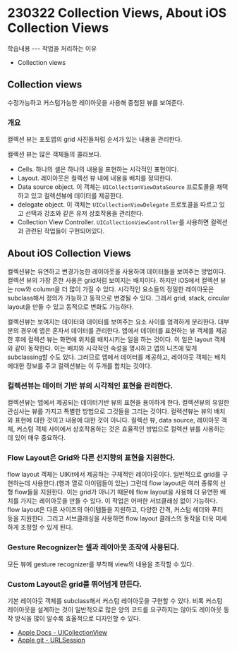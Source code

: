 230322 Collection Views, About iOS Collection Views
===
학습내용
--- 작업을 처리하는 이유
- Collection views


## Collection views
수정가능하고 커스텀가능한 레이아웃을 사용해 중첩된 뷰를 보여준다.

### 개요
컬렉션 뷰는 포토앱의 grid 사진들처럼 순서가 있는 내용을 관리한다.

컬렉션 뷰는 많은 객체들의 콜라보다.
- Cells. 하나의 셀은 하나의 내용을 표현하는 시각적인 표현이다.
- Layout. 레이아웃은 컬렉션 뷰 내에 내용을 배치를 정의한다.
- Data source object. 이 객체는 `UICollectionViewDataSource` 프로토콜을 채택하고 있고 컬렉션뷰에 데이터를 제공한다.
- delegate object. 이 객체는 `UICollectionViewDelegate` 프로토콜을 따르고 있고 선택과 강조와 같은 유저 상호작용을 관리한다.
- Collection View Controller. `UICollectionViewController`를 사용하면 컬렉션과 관련된 작업들이 구현되어있다.

## About iOS Collection Views

컬렉션뷰는 유연하고 변경가능한 레이아웃을 사용하여 데이터들을 보여주는 방법이다. 컬렉션 뷰의 가장 흔한 사용은 grid처럼 보여지는 배치이다. 하지만 iOS에서 컬렉션 뷰는 row와 column을 더 많이 가질 수 있다. 시각적인 요소들의 정밀한 레이아웃은 subclass해서 정의가 가능하고 동적으로 변경될 수 있다. 그래서 grid, stack, circular layout을 만들 수 있고 동적으로 변화도 가능하다.

컬렉션뷰는 보여지는 데이터와 데이터를 보여주는 요소 사이를 엄격하게 분리한다. 대부분의 경우에 앱은 혼자서 데이터를 관리한다. 앱에서 데이터를 표현하는 뷰 객체를 제공한 후에 컬렉션 뷰는 화면에 위치를 배치시키는 일을 하는 것이다. 이 일은 layout 객체와 같이 동작한다. 이는 배치와 시각적인 속성을 명시하고 앱의 니즈에 맞게 subclassing할 수도 있다. 그러므로 앱에서 데이터를 제공하고, 레이아웃 객체는 배치에대한 정보를 주고 컬렉션뷰는 이 두개를 합치는 것이다.

### 컬렉션뷰는 데이터 기반 뷰의 시각적인 표현을 관리한다.
컬렉션뷰는 앱에서 제공되는 데이터기반 뷰의 표현을 용이하게 한다. 컬렉션뷰의 유일한 관심사는 뷰를 가지고 특별한 방법으로 그것들을 그리는 것이다. 컬렉션뷰는 뷰의 배치와 표현에 대한 것이고 내용에 대한 것이 아니다. 컬렉션 뷰, data source, 레이아웃 객체, 커스텀 객체 사이에서 상호작용하는 것은 효율적인 방법으로 컬렉션 뷰를 사용하는데 있어 매우 중요하다.

### Flow Layout은 Grid와 다른 선지향의 표현을 지원한다.
flow layout 객체는 UIKit에서 제공하는 구체적인 레이아웃이다. 일반적으로 grid를 구현하는데 사용한다.(행과 열로 아이템들이 있는) 그런데 flow layout은 여러 종류의 선형 flow들을 지원한다. 이는 grid가 아니기 때문에 flow layout을 사용해 더 유연한 배치를 가지는 레이아웃을 만들 수 있다. 이 작업은 어떠한 서브클래싱 없이 가능하다. flow layout은 다른 사이즈의 아이템들을 지원하고, 다양한 간격, 커스텀 헤더와 푸터 등을 지원한다. 그리고 서브클래싱을 사용하면 flow layout 클래스의 동작을 더욱 미세하게 조정할 수 있게 된다.

### Gesture Recognizer는 셀과 레이아웃 조작에 사용된다.
모든 뷰에 gesture recognizer를 부착해 view의 내용을 조작할 수 있다. 

### Custom Layout은 grid를 뛰어넘게 만든다.
기본 레이아웃 객체를 subclass해서 커스텀 레이아웃을 구현할 수 있다. 비록 커스텀 레이아웃을 설계하는 것이 일반적으로 많은 양의 코드를 요구하지는 않아도 레이아웃 동작 방식을 많이 알수록 효율적으로 디자인할 수 있다.

- [Apple Docs - UICollectionView](https://developer.apple.com/documentation/uikit/uicollectionview)
- [Apple git - URLSession](https://github.com/apple/swift-corelibs-foundation/blob/main/Sources/FoundationNetworking/URLSession/URLSession.swift)
